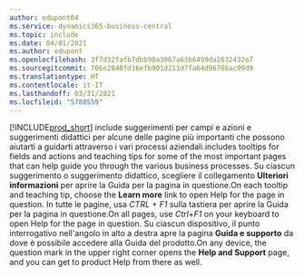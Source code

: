 ```yaml
---
author: edupont04
ms.service: dynamics365-business-central
ms.topic: include
ms.date: 04/01/2021
ms.author: edupont
ms.openlocfilehash: 3f7d32fafb7dbb98a3067a63b6499da2632432e7
ms.sourcegitcommit: 766e2840fd16efb901d211d7fa64d96766ac99d9
ms.translationtype: HT
ms.contentlocale: it-IT
ms.lasthandoff: 03/31/2021
ms.locfileid: "5788559"
---
```

[!INCLUDE[prod_short](prod_short.md)] <span data-ttu-id="5d31f-101">include suggerimenti per campi e azioni e suggerimenti didattici per alcune delle pagine più importanti che possono aiutarti a guidarti attraverso i vari processi aziendali.</span><span class="sxs-lookup"><span data-stu-id="5d31f-101">includes tooltips for fields and actions and teaching tips for some of the most important pages that can help guide you through the various business processes.</span></span> <span data-ttu-id="5d31f-102">Su ciascun suggerimento o suggerimento didattico, scegliere il collegamento **Ulteriori informazioni** per aprire la Guida per la pagina in questione.</span><span class="sxs-lookup"><span data-stu-id="5d31f-102">On each tooltip and teaching tip, choose the **Learn more** link to open Help for the page in question.</span></span> <span data-ttu-id="5d31f-103">In tutte le pagine, usa *CTRL + F1* sulla tastiera per aprire la Guida per la pagina in questione.</span><span class="sxs-lookup"><span data-stu-id="5d31f-103">On all pages, use *Ctrl+F1* on your keyboard to open Help for the page in question.</span></span> <span data-ttu-id="5d31f-104">Su ciascun dispositivo, il punto interrogativo nell'angolo in alto a destra apre la pagina **Guida e supporto** da dove è possibile accedere alla Guida del prodotto.</span><span class="sxs-lookup"><span data-stu-id="5d31f-104">On any device, the question mark in the upper right corner opens the **Help and Support** page, and you can get to product Help from there as well.</span></span>  
